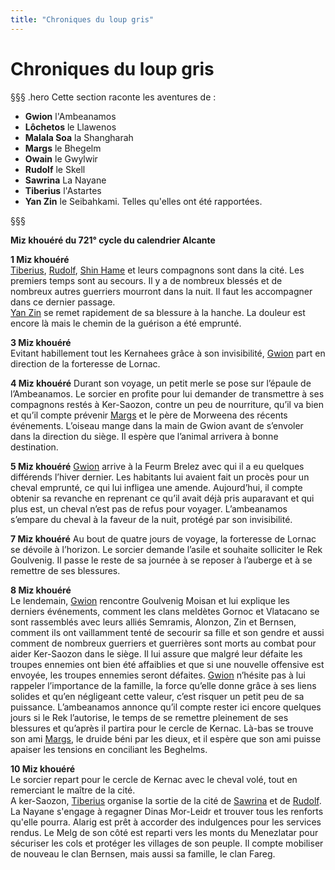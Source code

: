 ```yaml
---
title: "Chroniques du loup gris"
---
```

# Chroniques du loup gris

§§§ .hero
Cette section raconte les aventures de :
- **Gwion** l'Ambeanamos
- **Lôchetos** le Llawenos
- **Malala Soa** la Shangharah
- **Margs** le Bhegelm
- **Owain** le Gwylwir
- **Rudolf** le Skell
- **Sawrina** La Nayane
- **Tiberius** l'Astartes
- **Yan Zin** le Seibahkami.
Telles qu'elles ont été rapportées.

§§§

**Miz khouéré du 721° cycle du calendrier Alcante**  


**1 Miz khouéré**  
[Tiberius](/bestiaire/tiberius-don-alonzo), [Rudolf](/bestiaire/rudolf-fareg), [Shin Hame](/bestiaire/shin-hame) et leurs compagnons sont dans la cité. Les premiers temps sont au secours. Il y a de nombreux blessés et de nombreux autres guerriers mourront dans la nuit. Il faut les accompagner dans ce dernier passage.   
[Yan Zin](/bestiaire/yan-zin) se remet rapidement de sa blessure à la hanche. La douleur est encore là mais le chemin de la guérison a été emprunté.  

**3 Miz khouéré**    
Evitant habillement tout les Kernahees grâce à son invisibilité, [Gwion](/bestiaire/gwion-gornoc) part en direction de la forteresse de Lornac.  

**4 Miz khouéré**
Durant son voyage, un petit merle se pose sur l’épaule de l’Ambeanamos. Le sorcier en profite pour lui demander de transmettre à ses compagnons restés à Ker-Saozon, contre un peu de nourriture, qu’il va bien et qu’il compte prévenir [Margs](/bestiaire/margs-maenkalon) et le père de Morweena des récents événements. L’oiseau mange dans la main de Gwion avant de s’envoler dans la direction du siège. Il espère que l’animal arrivera à bonne destination.  

**5 Miz khouéré**
[Gwion](/bestiaire/gwion-gornoc) arrive à la Feurm Brelez avec qui il a eu quelques différends l’hiver dernier. Les habitants lui avaient fait un procès pour un cheval emprunté, ce qui lui infligea une amende. Aujourd’hui, il compte obtenir sa revanche en reprenant ce qu’il avait déjà pris auparavant et qui plus est, un cheval n’est pas de refus pour voyager. L’ambeanamos s’empare du cheval à la faveur de la nuit, protégé par son invisibilité.  

**7 Miz khouéré**
Au bout de quatre jours de voyage, la forteresse de Lornac se dévoile à l’horizon. Le sorcier demande l’asile et souhaite solliciter le Rek Goulvenig. Il passe le reste de sa journée à se reposer à l’auberge et à se remettre de ses blessures.  

**8 Miz khouéré**   
Le lendemain, [Gwion](/bestiaire/gwion-gornoc) rencontre Goulvenig Moisan et lui explique les derniers événements, comment les clans meldètes Gornoc et Vlatacano se sont rassemblés avec leurs alliés Semramis, Alonzon, Zin et Bernsen, comment ils ont vaillamment tenté de secourir sa fille et son gendre et aussi comment de nombreux guerriers et guerrières sont morts au combat pour aider Ker-Saozon dans le siège. Il lui assure que malgré leur défaite les troupes ennemies ont bien été affaiblies et que si une nouvelle offensive est envoyée, les troupes ennemies seront défaites. [Gwion](/bestiaire/gwion-gornoc) n’hésite pas à lui rappeler l’importance de la famille, la force qu’elle donne grâce à ses liens solides et qu’en négligeant cette valeur,  c’est risquer un petit peu de sa puissance. L’ambeanamos annonce qu’il compte rester ici encore quelques jours si le Rek l’autorise, le temps de se remettre pleinement de ses blessures et qu’après il partira pour le cercle de Kernac. Là-bas se trouve son ami [Margs](/bestiaire/margs-maenkalon), le druide béni par les dieux, et il espère que son ami puisse apaiser les tensions en conciliant les Beghelms.

**10 Miz khouéré**     
Le sorcier repart pour le cercle de Kernac avec le cheval volé, tout en remerciant le maître de la cité.  
A ker-Saozon, [Tiberius](/bestiaire/tiberius-don-alonzo) organise la sortie de la cité de [Sawrina](/bestiaire/sawrina-semiramis) et de [Rudolf](/bestiaire/rudolf-fareg). La Nayane s'engage à regagner Dinas Mor-Leidr et trouver tous les renforts qu'elle pourra. Alarig est prêt à accorder des indulgences pour les services rendus. Le Melg de son côté est reparti vers les monts du Menezlatar pour sécuriser les cols et protéger les villages de son peuple. Il compte mobiliser de nouveau le clan Bernsen, mais aussi sa famille, le clan Fareg.   
